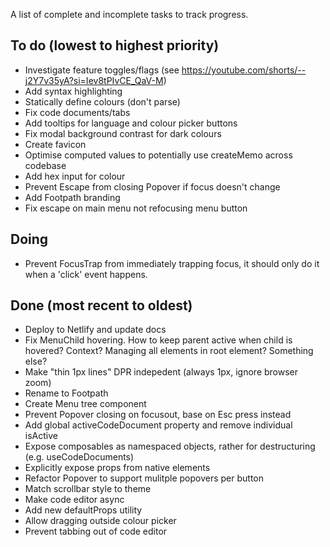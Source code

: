 A list of complete and incomplete tasks to track progress.

## To do (lowest to highest priority)

- Investigate feature toggles/flags (see https://youtube.com/shorts/--j2Y7v35yA?si=Iev8tPIvCE_QaV-M)
- Add syntax highlighting
- Statically define colours (don't parse)
- Fix code documents/tabs
- Add tooltips for language and colour picker buttons
- Fix modal background contrast for dark colours
- Create favicon
- Optimise computed values to potentially use createMemo across codebase
- Add hex input for colour
- Prevent Escape from closing Popover if focus doesn't change
- Add Footpath branding
- Fix escape on main menu not refocusing menu button

## Doing

- Prevent FocusTrap from immediately trapping focus, it should only do it when a 'click' event happens.

## Done (most recent to oldest)

- Deploy to Netlify and update docs
- Fix MenuChild hovering. How to keep parent active when child is hovered? Context? Managing all elements in root element? Something else?
- Make "thin 1px lines" DPR indepedent (always 1px, ignore browser zoom)
- Rename to Footpath
- Create Menu tree component
- Prevent Popover closing on focusout, base on Esc press instead
- Add global activeCodeDocument property and remove individual isActive
- Expose composables as namespaced objects, rather for destructuring (e.g. useCodeDocuments)
- Explicitly expose props from native elements
- Refactor Popover to support mulitple popovers per button
- Match scrollbar style to theme
- Make code editor async
- Add new defaultProps utility
- Allow dragging outside colour picker
- Prevent tabbing out of code editor

